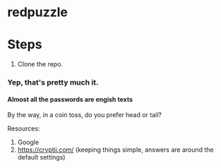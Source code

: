 # redpuzzle
Steps
============
  1) Clone the repo.

### Yep, that's pretty much it.
#### Almost all the passwords are engish texts
By the way, in a coin toss, do you prefer head or tail?

Resources:
1) Google
2) https://cryptii.com/ (keeping things simple, answers are around the default settings)

